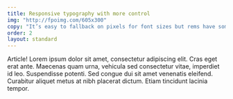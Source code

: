 ```yaml
---
title: Responsive typography with more control
img: "http://fpoimg.com/605x300"
copy: "It’s easy to fallback on pixels for font sizes but rems have some tricks built-in that make it a great choice for using type across different screen sizes."
order: 2
layout: standard
---
```


Article! Lorem ipsum dolor sit amet, consectetur adipiscing elit. Cras eget erat ante. Maecenas quam urna, vehicula sed consectetur vitae, imperdiet id leo. Suspendisse potenti. Sed congue dui sit amet venenatis eleifend. Curabitur aliquet metus at nibh placerat dictum. Etiam tincidunt lacinia tempor.
